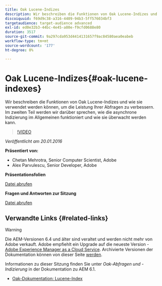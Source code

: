 ```yaml
---
title: Oak Lucene-Indizes
description: Wir beschreiben die Funktionen von Oak Lucene-Indizes und wie sie verwendet werden können, um die Leistung Ihrer Abfragen zu verbessern. Im zweiten Teil werden wir darüber sprechen, wie die asynchrone Indizierung im Allgemeinen funktioniert und wie sie überwacht werden kann.
discoiquuid: f69d9c38-a316-4409-94b3-5ff576034bf3
targetaudience: target-audience advanced
exl-id: ed0e32b3-44bc-4e45-a80e-f9cfd0688e80
duration: 3517
source-git-commit: 9a297cda953d4414131657f9ac84580aea0eabeb
workflow-type: tm+mt
source-wordcount: '177'
ht-degree: 0%

---
```


# Oak Lucene-Indizes{#oak-lucene-indexes}

Wir beschreiben die Funktionen von Oak Lucene-Indizes und wie sie verwendet werden können, um die Leistung Ihrer Abfragen zu verbessern. Im zweiten Teil werden wir darüber sprechen, wie die asynchrone Indizierung im Allgemeinen funktioniert und wie sie überwacht werden kann.

>[!VIDEO](https://video.tv.adobe.com/v/19303/?quality=9)

*Veröffentlicht am 20.01.2016*

**Präsentiert von:**

* Chetan Mehrotra, Senior Computer Scientist, Adobe
* Alex Parvulescu, Senior Developer, Adobe

**Präsentationsfolien**

[Datei abrufen](assets/aem-gems-012016-oak-lucene-indexes-async-local.pdf)

**Fragen und Antworten zur Sitzung**

[Datei abrufen](assets/q-a-1-20-16-gem-session-oak-lucene-indexes.pdf)

## Verwandte Links {#related-links}

>[!WARNING]
>
>Die AEM-Versionen 6.4 und älter sind veraltet und werden nicht mehr von Adobe verkauft.  Adobe empfiehlt ein Upgrade auf die neueste Version - [Adobe Experience Manager as a Cloud Service](https://experienceleague.adobe.com/docs/experience-manager-cloud-service.html?lang=de).  Archivierte Versionen der Dokumentation können von dieser Seite [&#x200B; werden](https://experienceleague.adobe.com/docs/experience-manager-release-information/aem-release-updates/previous-updates/aem-previous-versions.html?lang=de).
>
>Informationen zu dieser Sitzung finden Sie unter *Oak-Abfragen und -Indizierung* in der Dokumentation zu AEM 6.1.

* [Oak-Dokumentation: Lucene-Index](https://jackrabbit.apache.org/oak/docs/query/lucene.html)
